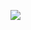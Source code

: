 ![](https://github.com/iot-lnu/applied-iot/blob/master/sensor-examples/Pycom%20-%20Pysense%20v1/connection/pycom_pysense_bb.png)

